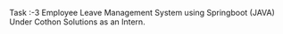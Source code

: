 Task :-3 Employee Leave Management System using Springboot (JAVA)
Under Cothon Solutions as an Intern.
